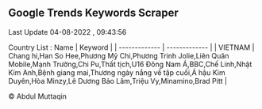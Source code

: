 

## Google Trends Keywords Scraper 
 
Last Update 04-08-2022 , 09:43:56

Country List :
 Name  | Keyword |
| ------------- | ------------- |
| VIETNAM | Chang hi,Han So Hee,Phương Mỹ Chi,Phương Trinh Jolie,Liên Quân Mobile,Mạnh Trường,Chi Pu,Thất tịch,U16 Đông Nam Á,BBC,Chế Linh,Nhật Kim Anh,Bệnh giang mai,Thương ngày nắng về tập cuối,Á hậu Kim Duyên,Hòa Minzy,Lê Dương Bảo Lâm,Triệu Vy,Minamino,Brad Pitt |



© Abdul Muttaqin 
